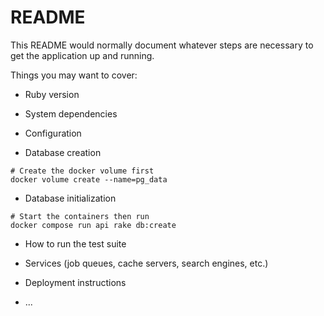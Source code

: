 # README

This README would normally document whatever steps are necessary to get the
application up and running.

Things you may want to cover:

* Ruby version

* System dependencies

* Configuration

* Database creation

```shell
# Create the docker volume first
docker volume create --name=pg_data
```

* Database initialization

```shell
# Start the containers then run
docker compose run api rake db:create
```

* How to run the test suite

* Services (job queues, cache servers, search engines, etc.)

* Deployment instructions

* ...
